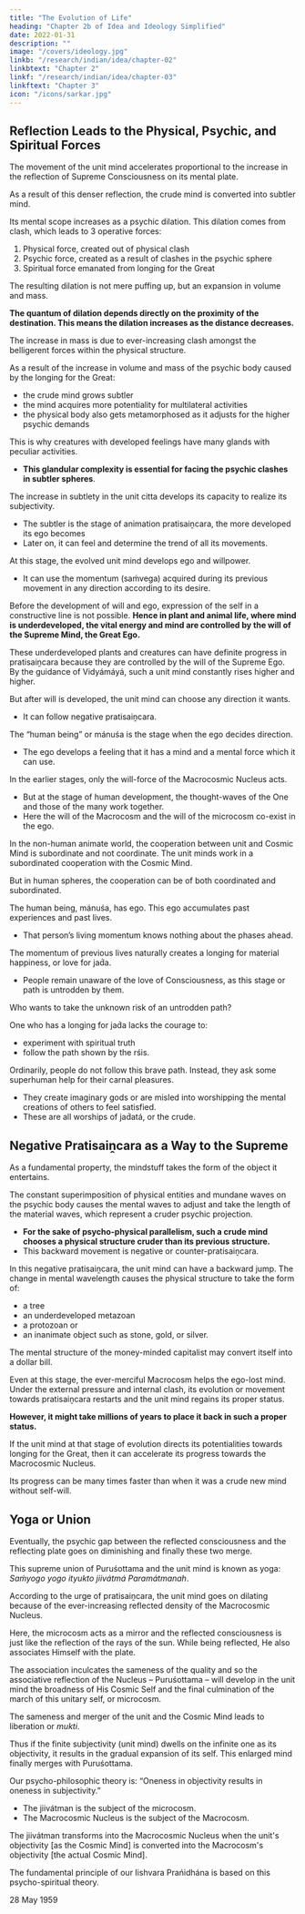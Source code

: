 ```yaml
---
title: "The Evolution of Life"
heading: "Chapter 2b of Idea and Ideology Simplified"
date: 2022-01-31
description: ""
image: "/covers/ideology.jpg"
linkb: "/research/indian/idea/chapter-02"
linkbtext: "Chapter 2"
linkf: "/research/indian/idea/chapter-03"
linkftext: "Chapter 3"
icon: "/icons/sarkar.jpg"
---
```



## Reflection Leads to the Physical, Psychic, and Spiritual Forces

The movement of the unit mind accelerates proportional to the increase in the reflection of Supreme Consciousness <!-- or Puruśottama --> on its <!-- the unit --> mental plate. 

As a result of this<!--  gradual increase in the --> denser reflection, the crude mind is converted into subtler mind. 

Its mental scope increases as a psychic dilation. This dilation comes from clash, which leads to 3 operative forces:  <!-- As a result of the reflection of consciousness on the mental plate, the mind undergoes a . -->

1. Physical force, created out of physical clash
2. Psychic force, created as a result of clashes in the psychic sphere
3. Spiritual force emanated from longing for the Great

The resulting dilation is not mere puffing up, but an expansion in volume and mass. 

**The quantum of dilation depends directly on the proximity of the destination. This means the dilation increases as the distance decreases.**

The increase in mass is due to ever-increasing clash amongst the belligerent forces within the physical structure.

As a result of<!--  mental dilation, that is, --> the increase in volume and mass of the psychic body caused by the longing for the Great:
- the crude mind grows subtler
- the mind acquires more potentiality for multilateral activities
- the physical body also gets metamorphosed as it adjusts for the higher psychic demands
<!-- According to the mental dilation,  -->

This is why creatures with developed feelings have <!--   is a composite structure of a large number of --> many glands with peculiar activities. 
- **This glandular complexity is essential for facing the psychic clashes in subtler spheres**.

The increase in subtlety in the unit citta develops its capacity to realize its subjectivity. 
- The subtler is the stage of animation pratisaiṋcara, the more developed its ego becomes
- Later on, it can feel and determine the trend of all its movements. 


At this stage, the evolved unit mind develops ego and willpower. 
- It can use the momentum (saḿvega) acquired during its previous movement in any direction according to its desire. 

Before the development of will and ego, expression of the self in a constructive line is not possible. **Hence in plant and animal life, where mind is underdeveloped, the vital energy and mind are <!-- guided and --> controlled by the will of the Supreme Mind, the Great Ego.** 

These underdeveloped plants and creatures can have definite progress in pratisaiṋcara because they are controlled by the will of the Supreme Ego. By the guidance of Vidyámáyá, such a unit mind constantly rises higher and higher. 

But after will is developed, <!--  within its scope of activities and a special momentum is acquired, --> the unit mind can choose any direction it wants. 
- It can follow <!-- adopt a course of --> negative pratisaiṋcara. 

<!-- This stage of mental evolution, when the developed ego decides the direction and can move even towards jad́a (negative pratisaiṋcara) is called  -->

The “human being” or mánuśa is the stage when the ego decides direction. 
- The ego develops a feeling that it has a mind and a mental force which it can use. <!--  to serve its purpose. -->

In the earlier stages, only the will-force of the Macrocosmic Nucleus <!-- Great, that is, of Puruśottama alone, --> acts.
- But at the stage of human development, the thought-waves of the One and those of the many work together.
- Here the will of the Macrocosm and the will of the microcosm co-exist in the ego.  

<!-- The Macrocosm exerts and expresses itself both directly and through the microcosms. 

Those microcosms determine, by individual will, their paths of movement. 

Thus, the inanimate phase of creation moves by the psychic impetus of Puruśottama only; while in the animate phase, there is the imagination of One and that of many as well.  -->

In the non-human animate world, the cooperation between unit and Cosmic Mind is subordinate and not coordinate. The unit minds work in a subordinated cooperation with the Cosmic Mind. 

But in human spheres, the cooperation can be of both coordinated and subordinated.

The human being, mánuśa, has ego. This ego accumulates past experiences and past lives. <!--  undergone during that person’s past living stages.  -->
- That person’s living momentum knows nothing about the phases ahead. 

The momentum of previous lives naturally creates a longing for material happiness, or love for jad́a.
- People remain unaware of the love of Consciousness, as this stage or path is untrodden by them. 

Who wants to take the unknown risk of an untrodden path? 

One who has a longing for jad́a lacks the courage to:
- experiment with spiritual truth
- follow the path shown by the rśis.

Ordinarily, people do not follow this brave path. Instead, they ask some superhuman help for their carnal pleasures. 
- They create imaginary gods or are misled into worshipping the mental creations of others to feel satisfied. 
- These are all worships of jad́atá, or the crude.


## Negative Pratisaiṋcara as a Way to the Supreme

As a fundamental property, the mindstuff takes the form of the object it entertains. 

The constant superimposition of physical entities and mundane waves on the psychic body causes the mental waves to adjust and take the length of the material waves, which represent a cruder psychic projection.
- **For the sake of psycho-physical parallelism, such a crude mind chooses a physical structure cruder than its previous structure.** 
- This backward movement is negative or counter-pratisaiṋcara.

In this negative pratisaiṋcara, the unit mind can have a backward jump. The change in mental wavelength causes the physical structure to take the form of:
- a tree
- an underdeveloped metazoan
- a protozoan or 
- an inanimate object such as stone, gold, or silver. 

The mental structure of the money-minded capitalist may convert itself into a dollar bill. <!-- paper note of that person’s choice. -->

Even at this stage, <!-- after this retracing of the destined path, --> the ever-merciful Macrocosm helps the ego-lost mind. Under the external pressure and internal clash, its evolution or movement towards pratisaiṋcara restarts and the unit mind regains its<!--  lost --> proper status. 

**However, it might take millions of years to place it back in such a proper status.**

If the unit mind at that stage of evolution directs its potentialities towards longing for the Great, then it can accelerate its progress towards the Macrocosmic Nucleus.

<!-- It is not that a human has the chance of negative pratisaiṋcara only, due to his or her evolved ego. This ego renders a positive help in the movement towards Puruśottama. 

In the animate phase, the imagination of many unit minds works in harmony with the Supreme One.  -->

Its progress can be many times faster than when it was a crude new mind without self-will. 

<!-- what it was at the stages where the citta, being in the crudest form, had not developed self-will but had to move according to the desire of the Macrocosm.  -->


## Yoga or Union

<!-- In this march towards the supramundane, the unit mind gradually feels a closer touch of Puruśottama. 

As the proximity of the two increases, -->

Eventually, the psychic gap between the reflected consciousness and the reflecting plate goes on diminishing and finally these two merge. 

This supreme union of Puruśottama and the unit mind is known as yoga: *Saḿyogo yogo ityukto jiivátmá Paramátmanah*.

According to the urge of pratisaiṋcara, the unit mind goes on dilating because of the ever-increasing reflected density of the Macrocosmic Nucleus. 

Here, the microcosm acts as a mirror and the reflected consciousness is just like the reflection of the rays of the sun. While being reflected, He also associates Himself with the plate. 

The association inculcates the sameness of the quality and so the associative reflection of the Nucleus – Puruśottama – will develop in the unit mind the broadness of His Cosmic Self and the final culmination of the march of this unitary self, or microcosm. 

The sameness and merger of the unit and the Cosmic Mind leads to <!--  is established. The finality in association will result in the merger of the microcosm into Macrocosm. This is called --> liberation or *mukti*.

Thus if the finite subjectivity (unit mind) dwells on the infinite one as its objectivity, it results in the gradual expansion of its self. This enlarged mind finally merges with Puruśottama. 

<!-- Hence, such a stage is nothing but mental liberation.  -->

Our psycho-philosophic theory is: “Oneness in objectivity results in oneness in subjectivity.” 

- The jiivátman is the subject of the microcosm.
- The Macrocosmic Nucleus is the subject of the Macrocosm.


The jiivátman transforms into the Macrocosmic Nucleus when the unit's objectivity [as the Cosmic Mind] is converted into the Macrocosm's objectivity [the actual Cosmic Mind].



  <!-- the subject of the Macrocosm. -->

The fundamental principle of our Iishvara Prańidhána is based on this psycho-spiritual theory.

28 May 1959
